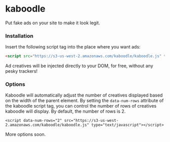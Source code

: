 # kaboodle
Put fake ads on your site to make it look legit.

### Installation
Insert the following script tag into the place where you want ads:

```html
<script src="https://s3-us-west-2.amazonaws.com/kaboodle/kaboodle.js" type="text/javascript"></script>
```

Ad creatives will be injected directly to your DOM, for free, without any pesky trackers!

### Options
Kaboodle will automatically adjust the number of creatives displayed based on the width
of the parent element.  By setting the `data-num-rows` attribute of the kaboodle script tag,
you can control the number of rows of creatives kaboodle will display.  By default, the number 
of rows is 2.

	<script data-num-rows="2" src="https://s3-us-west-2.amazonaws.com/kaboodle/kaboodle.js" type="text/javascript"></script>

More options soon.
